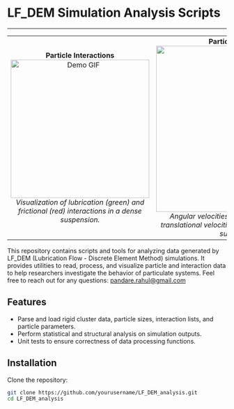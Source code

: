 # LF_DEM Simulation Analysis Scripts

---

<table>
<tr>
<td align="center">
  <strong>Particle Interactions</strong><br/>
  <img src="assets/particle_interactions.gif" alt="Demo GIF" width="318"/><br/>
  <em>Visualization of lubrication (green) and frictional (red) interactions in a dense suspension.</em>
</td>
<td align="center">
  <strong>Particle Velocities</strong><br/>
  <img src="assets/velocity_map.gif" alt="Demo GIF" width="382"/><br/>
  <em>Angular velocities shown by particle color; translational velocities by red arrows in a dense suspension.</em>
</td>
</tr>
</table>


This repository contains scripts and tools for analyzing data generated by LF_DEM (Lubrication Flow - Discrete Element Method) simulations. It provides utilities to read, process, and visualize particle and interaction data to help researchers investigate the behavior of particulate systems.
Feel free to reach out for any questions: pandare.rahul@gmail.com

## Features
- Parse and load rigid cluster data, particle sizes, interaction lists, and particle parameters.
- Perform statistical and structural analysis on simulation outputs.
- Unit tests to ensure correctness of data processing functions.

## Installation

Clone the repository:

```bash
git clone https://github.com/yourusername/LF_DEM_analysis.git
cd LF_DEM_analysis
